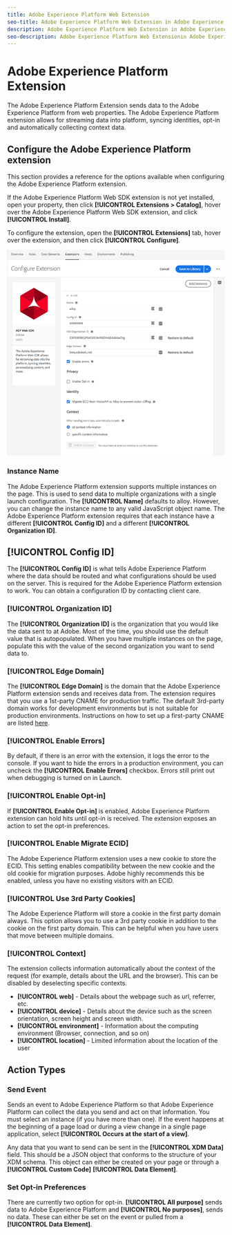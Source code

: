 ```yaml
---
title: Adobe Experience Platform Web Extension
seo-title: Adobe Experience Platform Web Extension in Adobe Experience Platform Launch
description: Adobe Experience Platform Web Extension in Adobe Experience Platform Launch
seo-description: Adobe Experience Platform Web Extensionin Adobe Experience Platform Launch
---
```


# Adobe Experience Platform Extension

The Adobe Experience Platform Extension sends data to the Adobe Experience Platform from web properties. The Adobe Experience Platform extension allows for streaming data into platform, syncing identities, opt-in and automatically collecting context data. 

## Configure the Adobe Experience Platform extension

This section provides a reference for the options available when configuring the Adobe Experience Platform extension.

If the Adobe Experience Platform Web SDK extension is not yet installed, open your property, then click **[!UICONTROL Extensions > Catalog]**, hover over the Adobe Experience Platform Web SDK extension, and click **[!UICONTROL Install]**.

To configure the extension, open the **[!UICONTROL Extensions]** tab, hover over the extension, and then click **[!UICONTROL Configure]**.

![](/help/assets/ext-aep-config.png)

### Instance Name

The Adobe Experience Platform extension supports multiple instances on the page. This is used to send data to multiple organizations with a single launch configuration. The **[!UICONTROL Name]** defaults to alloy. However, you can change the instance name to any valid JavaScript object name. The Adobe Experience Platform extension requires that each instance have a different **[!UICONTROL Config ID]** and a different **[!UICONTROL Organization ID]**. 

## **[!UICONTROL Config ID]**

The **[!UICONTROL Config ID]** is what tells Adobe Experience Platform where the data should be routed and what configurations should be used on the server. This is required for the Adobe Experience Platform extension to work. You can obtain a configuration ID by contacting client care. 


### **[!UICONTROL Organization ID]**

The **[!UICONTROL Organization ID]** is the organization that you would like the data sent to at Adobe. Most of the time, you should use the default value that is autopopulated. When you have multiple instances on the page,  populate this with the value of the second organization you want to send data to. 

### **[!UICONTROL Edge Domain]**

The **[!UICONTROL Edge Domain]** is the domain that the Adobe Experience Platform extension sends and receives data from. The extension requires that you use a 1st-party CNAME for production traffic. The default 3rd-party domain works for development environments but is not suitable for production environments. Instructions on how to set up a first-party CNAME are listed [here](https://docs.adobe.com/content/help/en/core-services/interface/ec-cookies/cookies-first-party.html). 

### **[!UICONTROL Enable Errors]**

By default, if there is an error with the extension, it logs the error to the console. If you want to hide the errors in a production environment, you can uncheck the **[!UICONTROL Enable Errors]** checkbox. Errors still print out when debugging is turned on in Launch. 

### **[!UICONTROL Enable Opt-in]**

If **[!UICONTROL Enable Opt-in]** is enabled, Adobe Experience Platform extension can hold hits until opt-in is received. The extension exposes an action to set the opt-in preferences. 

### **[!UICONTROL Enable Migrate ECID]**

The Adobe Experience Platform extension uses a new cookie to store the ECID. This setting enables compatibility between the new cookie and the old cookie for migration purposes. Adobe highly recommends this be enabled, unless you have no existing visitors with an ECID. 

### **[!UICONTROL Use 3rd Party Cookies]**

The Adobe Experience Platform will store a cookie in the first party domain always. This option allows you to use a 3rd party cookie in addition to the cookie on the first party domain. This can be helpful when you have users that move between multiple domains. 

### **[!UICONTROL Context]**

The extension collects information automatically about the context of the request (for example, details about the URL and the browser). This can be disabled by deselecting specific contexts. 

- **[!UICONTROL web]** - Details about the webpage such as url, referrer, etc. 
- **[!UICONTROL device]** - Details about the device such as the screen orientation, screen height and screen width.
- **[!UICONTROL environment]** - Information about the computing environment (Browser, connection, and so on)
- **[!UICONTROL location]** - Limited information about the location of the user

## Action Types

### Send Event

Sends an event to Adobe Experience Platform so that Adobe Experience Platform can collect the data you send and act on that information. You must select an instance (if you have more than one). If the event happens at the beginning of a page load or during a view change in a single page application, select **[!UICONTROL Occurs at the start of a view]**. 

Any data that you want to send can be sent in the **[!UICONTROL XDM Data]** field. This should be a JSON object that conforms to the structure of your XDM schema. This object can either be created on your page or through a **[!UICONTROL Custom Code]** **[!UICONTROL Data Element]**.

### Set Opt-in Preferences

There are currently two option for opt-in. **[!UICONTROL All purpose]** sends data to Adobe Experience Platform and **[!UICONTROL No purposes]**, sends no data. These can either be set on the event or pulled from a **[!UICONTROL Data Element]**. 


